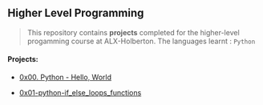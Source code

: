 ## Higher Level Programming

> This repository contains **projects** completed for the higher-level progamming course at ALX-Holberton. The languages learnt : `Python`

#### Projects:

* [0x00. Python - Hello, World](https://github.com/jonyamagiri/alx-higher_level_programming/tree/master/0x00-python-hello_world)

* [0x01-python-if_else_loops_functions]()




